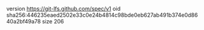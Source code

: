 version https://git-lfs.github.com/spec/v1
oid sha256:446235eaed2502e33c0e24b4814c98bde0eb627ab491b374e0d8640a2bf49a78
size 206
